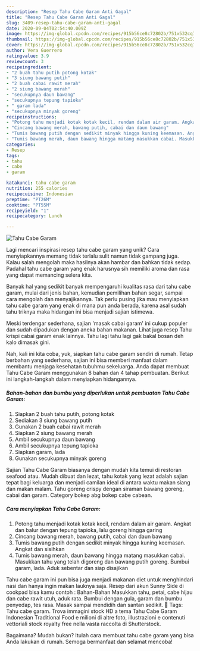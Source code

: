 ```yaml
---
description: "Resep Tahu Cabe Garam Anti Gagal"
title: "Resep Tahu Cabe Garam Anti Gagal"
slug: 3409-resep-tahu-cabe-garam-anti-gagal
date: 2020-09-04T02:54:40.009Z
image: https://img-global.cpcdn.com/recipes/915b56ce8c72802b/751x532cq70/tahu-cabe-garam-foto-resep-utama.jpg
thumbnail: https://img-global.cpcdn.com/recipes/915b56ce8c72802b/751x532cq70/tahu-cabe-garam-foto-resep-utama.jpg
cover: https://img-global.cpcdn.com/recipes/915b56ce8c72802b/751x532cq70/tahu-cabe-garam-foto-resep-utama.jpg
author: Vera Guerrero
ratingvalue: 3.9
reviewcount: 3
recipeingredient:
- "2 buah tahu putih potong kotak"
- "3 siung bawang putih"
- "2 buah cabai rawit merah"
- "2 siung bawang merah"
- "secukupnya daun bawang"
- "secukupnya tepung tapioka"
- " garam lada"
- "secukupnya minyak goreng"
recipeinstructions:
- "Potong tahu menjadi kotak kotak kecil, rendam dalam air garam. Angkat dan balur dengan tepung tapioka, lalu goreng hingga garing"
- "Cincang bawang merah, bawang putih, cabai dan daun bawang"
- "Tumis bawang putih dengan sedikit minyak hingga kuning keemasan. Angkat dan sisihkan"
- "Tumis bawang merah, daun bawang hingga matang masukkan cabai. Masukkan tahu yang telah digoreng dan bawang putih goreng. Bumbui garam, lada. Aduk sebentar dan siap disajikan"
categories:
- Resep
tags:
- tahu
- cabe
- garam

katakunci: tahu cabe garam 
nutrition: 255 calories
recipecuisine: Indonesian
preptime: "PT26M"
cooktime: "PT55M"
recipeyield: "1"
recipecategory: Lunch

---
```



![Tahu Cabe Garam](https://img-global.cpcdn.com/recipes/915b56ce8c72802b/751x532cq70/tahu-cabe-garam-foto-resep-utama.jpg)

Lagi mencari inspirasi resep tahu cabe garam yang unik? Cara menyiapkannya memang tidak terlalu sulit namun tidak gampang juga. Kalau salah mengolah maka hasilnya akan hambar dan bahkan tidak sedap. Padahal tahu cabe garam yang enak harusnya sih memiliki aroma dan rasa yang dapat memancing selera kita.

Banyak hal yang sedikit banyak mempengaruhi kualitas rasa dari tahu cabe garam, mulai dari jenis bahan, kemudian pemilihan bahan segar, sampai cara mengolah dan menyajikannya. Tak perlu pusing jika mau menyiapkan tahu cabe garam yang enak di mana pun anda berada, karena asal sudah tahu triknya maka hidangan ini bisa menjadi sajian istimewa.

Meski terdengar sederhana, sajian &#39;masak cabai garam&#39; ini cukup populer dan sudah dipadukan dengan aneka bahan makanan. Lihat juga resep Tahu krispi cabai garam enak lainnya. Tahu lagi tahu lagi gak bakal bosan deh kalo dimasak gini.


Nah, kali ini kita coba, yuk, siapkan tahu cabe garam sendiri di rumah. Tetap berbahan yang sederhana, sajian ini bisa memberi manfaat dalam membantu menjaga kesehatan tubuhmu sekeluarga. Anda dapat membuat Tahu Cabe Garam menggunakan 8 bahan dan 4 tahap pembuatan. Berikut ini langkah-langkah dalam menyiapkan hidangannya.

<!--inarticleads1-->

##### Bahan-bahan dan bumbu yang diperlukan untuk pembuatan Tahu Cabe Garam:

1. Siapkan 2 buah tahu putih, potong kotak
1. Sediakan 3 siung bawang putih
1. Gunakan 2 buah cabai rawit merah
1. Siapkan 2 siung bawang merah
1. Ambil secukupnya daun bawang
1. Ambil secukupnya tepung tapioka
1. Siapkan  garam, lada
1. Gunakan secukupnya minyak goreng


Sajian Tahu Cabe Garam biasanya dengan mudah kita temui di restoran seafood atau. Mudah dibuat dan lezat, tahu kotak yang lezat adalah sajian tepat bagi keluarga dan menjadi camilan ideal di antara waktu makan siang dan makan malam. Tahu goreng crispy dengan siraman bawang goreng, cabai dan garam. Category bokep abg bokep cabe cabean. 

<!--inarticleads2-->

##### Cara menyiapkan Tahu Cabe Garam:

1. Potong tahu menjadi kotak kotak kecil, rendam dalam air garam. Angkat dan balur dengan tepung tapioka, lalu goreng hingga garing
1. Cincang bawang merah, bawang putih, cabai dan daun bawang
1. Tumis bawang putih dengan sedikit minyak hingga kuning keemasan. Angkat dan sisihkan
1. Tumis bawang merah, daun bawang hingga matang masukkan cabai. Masukkan tahu yang telah digoreng dan bawang putih goreng. Bumbui garam, lada. Aduk sebentar dan siap disajikan


Tahu cabe garam ini pun bisa juga menjadi makanan diet untuk menghindari nasi dan hanya ingin makan lauknya saja. Resep dari akun Sunny Side di cookpad bisa kamu contoh : Bahan-Bahan  Masukkan tahu, petai, cabe hijau dan cabe rawit utuh, aduk rata. Bumbui dengan gula, garam dan bumbu penyedap, tes rasa. Masak sampai mendidih dan santan sedikit.  Tags: Tahu cabe garam. Trova immagini stock HD a tema Tahu Cabe Garam Indonesian Traditional Food e milioni di altre foto, illustrazioni e contenuti vettoriali stock royalty free nella vasta raccolta di Shutterstock. 

Bagaimana? Mudah bukan? Itulah cara membuat tahu cabe garam yang bisa Anda lakukan di rumah. Semoga bermanfaat dan selamat mencoba!
